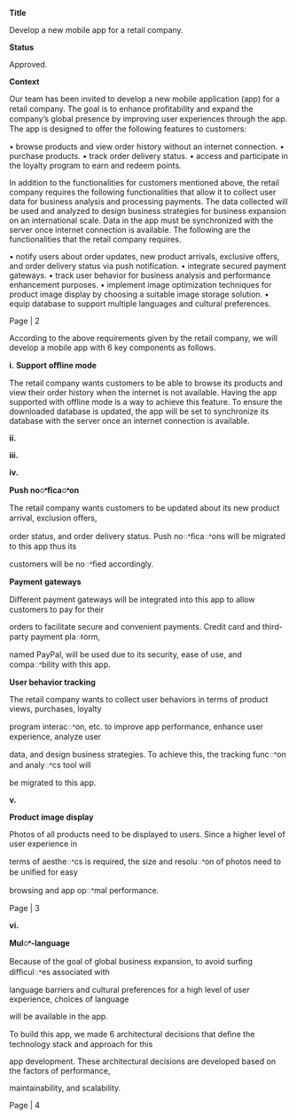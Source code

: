 <a name="br1"></a> 

**Title**

Develop a new mobile app for a retail company.

**Status**

Approved.

**Context**

Our team has been invited to develop a new mobile application (app) for a retail company. The goal is to enhance proﬁtability and expand the company’s global presence by improving user experiences through the app. The app is designed to oﬀer the following features to customers:

•	browse products and view order history without an internet connection.
•	purchase products.
•	track order delivery status. 
•	access and participate in the loyalty program to earn and redeem points.

In addition to the functionalities for customers mentioned above, the retail company requires the following functionalities that allow it to collect user data for business analysis and processing payments. The data collected will be used and analyzed to design business strategies for business expansion on an international scale. Data in the app must be synchronized with the server once internet connection is available. The following are the functionalities that the retail company requires.

•	notify users about order updates, new product arrivals, exclusive offers, and order delivery status via push notification.
•	integrate secured payment gateways.
•	track user behavior for business analysis and performance enhancement purposes.
•	implement image optimization techniques for product image display by choosing a suitable image storage solution.
•	equip database to support multiple languages and cultural preferences.

Page | 2



<a name="br2"></a> 

According to the above requirements given by the retail company, we will develop a mobile app with 6 key components as follows.

**i.** **Support oﬄine mode**

The retail company wants customers to be able to browse its products and view their order history when the internet is not available. Having the app supported with offline mode is a way to achieve this feature. To ensure the downloaded database is updated, the app will be set to synchronize its database with the server once an internet connection is available.

**ii.**

**iii.**

**iv.**

**Push noꢀﬁcaꢀon**

The retail company wants customers to be updated about its new product arrival, exclusion oﬀers,

order status, and order delivery status. Push noꢀﬁcaꢀons will be migrated to this app thus its

customers will be noꢀﬁed accordingly.

**Payment gateways**

Diﬀerent payment gateways will be integrated into this app to allow customers to pay for their

orders to facilitate secure and convenient payments. Credit card and third-party payment plaꢁorm,

named PayPal, will be used due to its security, ease of use, and compaꢀbility with this app.

**User behavior tracking**

The retail company wants to collect user behaviors in terms of product views, purchases, loyalty

program interacꢀon, etc. to improve app performance, enhance user experience, analyze user

data, and design business strategies. To achieve this, the tracking funcꢀon and analyꢀcs tool will

be migrated to this app.

**v.**

**Product image display**

Photos of all products need to be displayed to users. Since a higher level of user experience in

terms of aestheꢀcs is required, the size and resoluꢀon of photos need to be uniﬁed for easy

browsing and app opꢀmal performance.

Page | 3



<a name="br3"></a> 

**vi.**

**Mulꢀ-language**

Because of the goal of global business expansion, to avoid surﬁng diﬃculꢀes associated with

language barriers and cultural preferences for a high level of user experience, choices of language

will be available in the app.

To build this app, we made 6 architectural decisions that deﬁne the technology stack and approach for this

app development. These architectural decisions are developed based on the factors of performance,

maintainability, and scalability.

Page | 4


